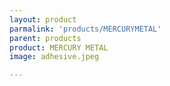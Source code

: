 ```yaml
---
layout: product
parmalink: 'products/MERCURYMETAL'
parent: products
product: MERCURY METAL 
image: adhesive.jpeg

---
```

